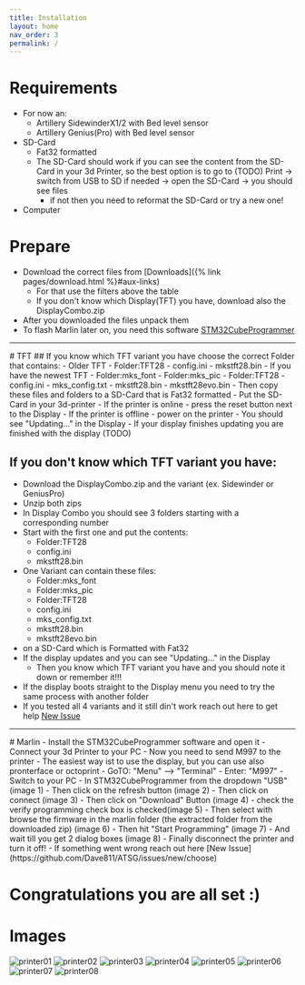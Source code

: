 ```yaml
---
title: Installation
layout: home
nav_order: 3
permalink: /
---
```


# Requirements
- For now an: 
  - Artillery SidewinderX1/2 with Bed level sensor
  - Artillery Genius(Pro) with Bed level sensor
- SD-Card
  - Fat32 formatted
  - The SD-Card should work if you can see the content from the SD-Card in your 3d Printer, so the best option is to go to (TODO) Print -> switch from USB to SD if needed -> open the SD-Card -> you should see files
    - if not then you need to reformat the SD-Card or try a new one!
- Computer

# Prepare
- Download the correct files from [Downloads]({% link pages/download.html %}#aux-links)
  - For that use the filters above the table
  - If you don't know which Display(TFT) you have, download also the DisplayCombo.zip
- After you downloaded the files unpack them
- To flash Marlin later on, you need this software [STM32CubeProgrammer](https://www.st.com/en/development-tools/stm32cubeprog.html#get-software)
<hr>
# TFT
## If you know which TFT variant you have choose the correct Folder that contains:
- Older TFT
  - Folder:TFT28
  - config.ini
  - mkstft28.bin
- If you have the newest TFT
  - Folder:mks_font
  - Folder:mks_pic
  - Folder:TFT28
  - config.ini
  - mks_config.txt
  - mkstft28.bin
  - mkstft28evo.bin
- Then copy these files and folders to a SD-Card that is Fat32 formatted
- Put the SD-Card in your 3d-printer
- If the printer is online
  - press the reset button next to the Display
- If the printer is offline
  - power on the printer
- You should see "Updating..." in the Display
  - If your display finishes updating you are finished with the display (TODO)

## If you don't know which TFT variant you have:

- Download the DisplayCombo.zip and the variant (ex. Sidewinder or GeniusPro)
- Unzip both zips
- In Display Combo you should see 3 folders starting with a corresponding number
- Start with the first one and put the contents:
  - Folder:TFT28
  - config.ini
  - mkstft28.bin
- One Variant can contain these files:
  - Folder:mks_font
  - Folder:mks_pic
  - Folder:TFT28
  - config.ini
  - mks_config.txt
  - mkstft28.bin
  - mkstft28evo.bin 
- on a SD-Card which is Formatted with Fat32
- If the display updates and you can see "Updating..." in the Display
  - Then you know which TFT variant you have and you should note it down or remember it!!!
- If the display boots straight to the Display menu you need to try the same process with another folder
- If you tested all 4 variants and it still din't work reach out here to get help [New Issue](https://github.com/Dave811/ATSG/issues/new/choose)
    
<hr>
# Marlin
- Install the STM32CubeProgrammer software and open it
- Connect your 3d Printer to your PC
- Now you need to send M997 to the printer
- The easiest way ist to use the display, but you can use also pronterface or octoprint
  - GoTO: "Menu" --> "Terminal"
  - Enter: "M997"
- Switch to your PC
- In STM32CubeProgrammer from the dropdown "USB" (image 1)
- Then click on the refresh button (image 2)
- Then click on connect (image 3)
- Then click on "Download" Button (image 4)
- check the verify programming check box is checked(image 5)
- Then select with browse the firmware in the marlin folder (the extracted folder from the downloaded zip) (image 6)
- Then hit "Start Programming" (image 7)
- And wait till you get 2 dialog boxes (image 8)
- Finally disconnect the printer and turn it off!
- If something went wrong reach out here [New Issue](https://github.com/Dave811/ATSG/issues/new/choose)

# Congratulations you are all set :)

# Images

![printer01](assets/images/guide/STM32/printer01.png)
![printer02](assets/images/guide/STM32/printer02.png)
![printer03](assets/images/guide/STM32/printer03.png)
![printer04](assets/images/guide/STM32/printer04.png)
![printer05](assets/images/guide/STM32/printer05.png)
![printer06](assets/images/guide/STM32/printer06.png)
![printer07](assets/images/guide/STM32/printer07.png)
![printer08](assets/images/guide/STM32/printer08.png)
